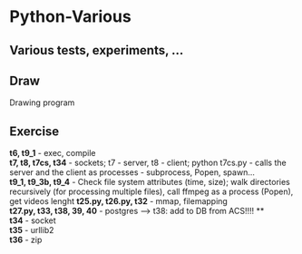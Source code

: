 # Python-Various

## Various tests, experiments, ...

## Draw

Drawing program

## Exercise

__t6, t9_1__ - exec, compile<br>
__t7, t8, t7cs, t34__ - sockets; t7 - server, t8 - client; python t7cs.py - calls the server and the client as processes - subprocess, Popen, spawn... <br>
__t9_1, t9_3b, t9_4__ - Check file system attributes (time, size); walk directories recursively (for processing multiple files), call ffmpeg as a process (Popen), get videos lenght
__t25.py, t26.py, t32__ - mmap, filemapping<br>
__t27.py, t33, t38, 39, 40__ - postgres  --> t38: add to DB from ACS!!!! **<br>
__t34__ - socket<br>
__t35__ - urllib2<br>
__t36__ - zip<br>
